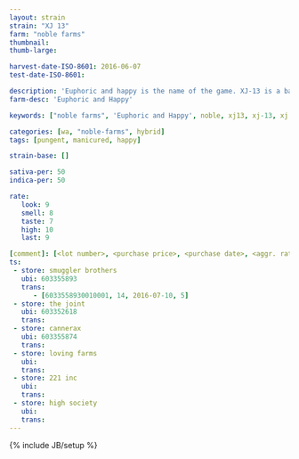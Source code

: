 ```yaml
---
layout: strain
strain: "XJ 13"
farm: "noble farms"
thumbnail: 
thumb-large: 

harvest-date-ISO-8601: 2016-06-07
test-date-ISO-8601: 

description: 'Euphoric and happy is the name of the game. XJ-13 is a balanced hybrid and a top quality weed product in washginton state.'
farm-desc: 'Euphoric and Happy'

keywords: ["noble farms", 'Euphoric and Happy', noble, xj13, xj-13, xj 13]

categories: [wa, "noble-farms", hybrid]
tags: [pungent, manicured, happy]

strain-base: []

sativa-per: 50
indica-per: 50

rate:
   look: 9
   smell: 8
   taste: 7
   high: 10
   last: 9

[comment]: [<lot number>, <purchase price>, <purchase date>, <aggr. rating (of 5)>]
ts: 
 - store: smuggler brothers
   ubi: 603355893
   trans: 
      - [6033558930010001, 14, 2016-07-10, 5]
 - store: the joint
   ubi: 603352618
   trans: 
 - store: cannerax
   ubi: 603355874
   trans: 
 - store: loving farms
   ubi: 
   trans: 
 - store: 221 inc
   ubi: 
   trans: 
 - store: high society
   ubi: 
   trans: 
---
```

{% include JB/setup %}
